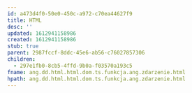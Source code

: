 ```yaml
---
id: a473d4f0-50e0-450c-a972-c70ea44627f9
title: HTML
desc: ''
updated: 1612941158986
created: 1612941158986
stub: true
parent: 2987fccf-8ddc-45e6-ab56-c76027857306
children:
  - 297e1fb0-8cb5-4ffd-9b0a-f03570a193c5
fname: ang.dd.html.html.dom.ts.funkcja.ang.zdarzenie.html
hpath: ang.dd.html.html.dom.ts.funkcja.ang.zdarzenie.html
---
```



